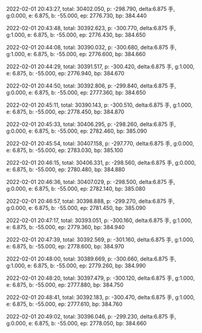 2022-02-01 20:43:27, total: 30402.050, p: -298.790, delta:6.875 手, g:0.000, e: 6.875, b: -55.000, ep: 2776.730, bp: 384.440

2022-02-01 20:43:48, total: 30392.623, p: -300.770, delta:6.875 手, g:1.000, e: 6.875, b: -55.000, ep: 2776.430, bp: 384.650

2022-02-01 20:44:08, total: 30390.032, p: -300.680, delta:6.875 手, g:1.000, e: 6.875, b: -55.000, ep: 2776.600, bp: 384.660

2022-02-01 20:44:29, total: 30391.517, p: -300.420, delta:6.875 手, g:1.000, e: 6.875, b: -55.000, ep: 2776.940, bp: 384.670

2022-02-01 20:44:50, total: 30392.806, p: -299.840, delta:6.875 手, g:0.000, e: 6.875, b: -55.000, ep: 2777.360, bp: 384.650

2022-02-01 20:45:11, total: 30390.143, p: -300.510, delta:6.875 手, g:1.000, e: 6.875, b: -55.000, ep: 2778.450, bp: 384.870

2022-02-01 20:45:33, total: 30406.295, p: -298.260, delta:6.875 手, g:0.000, e: 6.875, b: -55.000, ep: 2782.460, bp: 385.090

2022-02-01 20:45:54, total: 30407.158, p: -297.770, delta:6.875 手, g:0.000, e: 6.875, b: -55.000, ep: 2783.030, bp: 385.100

2022-02-01 20:46:15, total: 30406.331, p: -298.560, delta:6.875 手, g:0.000, e: 6.875, b: -55.000, ep: 2780.480, bp: 384.880

2022-02-01 20:46:36, total: 30407.029, p: -298.500, delta:6.875 手, g:0.000, e: 6.875, b: -55.000, ep: 2782.140, bp: 385.080

2022-02-01 20:46:57, total: 30398.888, p: -299.270, delta:6.875 手, g:0.000, e: 6.875, b: -55.000, ep: 2781.450, bp: 385.090

2022-02-01 20:47:17, total: 30393.051, p: -300.160, delta:6.875 手, g:1.000, e: 6.875, b: -55.000, ep: 2779.360, bp: 384.940

2022-02-01 20:47:39, total: 30392.569, p: -301.160, delta:6.875 手, g:1.000, e: 6.875, b: -55.000, ep: 2778.600, bp: 384.970

2022-02-01 20:48:00, total: 30389.669, p: -300.660, delta:6.875 手, g:1.000, e: 6.875, b: -55.000, ep: 2779.260, bp: 384.990

2022-02-01 20:48:20, total: 30397.479, p: -300.120, delta:6.875 手, g:1.000, e: 6.875, b: -55.000, ep: 2777.880, bp: 384.750

2022-02-01 20:48:41, total: 30392.183, p: -300.470, delta:6.875 手, g:1.000, e: 6.875, b: -55.000, ep: 2777.610, bp: 384.760

2022-02-01 20:49:02, total: 30396.046, p: -299.230, delta:6.875 手, g:0.000, e: 6.875, b: -55.000, ep: 2778.050, bp: 384.660